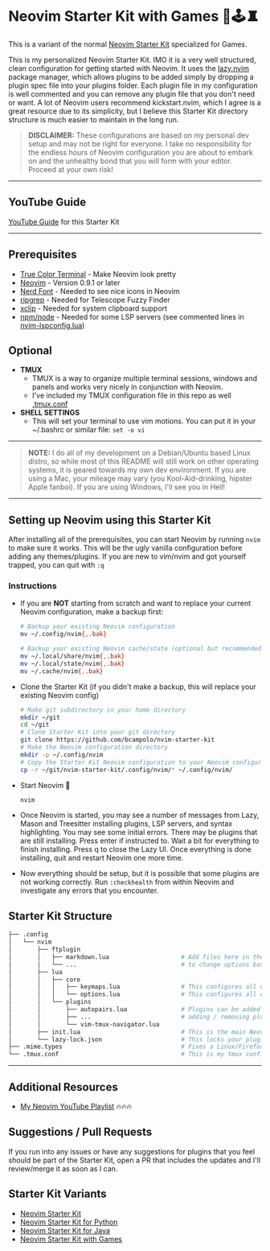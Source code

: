 # Neovim Starter Kit with Games 🎲🕹♜ #

This is a variant of the normal [Neovim Starter Kit](https://github.com/bcampolo/nvim-starter-kit) specialized for Games.

This is my personalized Neovim Starter Kit.  IMO it is a very well structured, clean configuration for getting started with Neovim.  It uses the [lazy.nvim](https://github.com/folke/lazy.nvim) package manager, which allows plugins to be added simply by dropping a plugin spec file into your plugins folder.  Each plugin file in my configuration is well commented and you can remove any plugin file that you don't need or want.  A lot of Neovim users recommend kickstart.nvim, which I agree is a great resource due to its simplicity, but I believe this Starter Kit directory structure is much easier to maintain in the long run.

> **DISCLAIMER:** 
> These configurations are based on my personal dev setup and may not be right for everyone.
> I take no responsibility for the endless hours of Neovim configuration you are about to embark on and the unhealthy bond that you will form with your editor.
> Proceed at your own risk!

********************************************************************************

## YouTube Guide ##
[YouTube Guide](https://www.youtube.com/watch?v=33NLeHvFKxU) for this Starter Kit

********************************************************************************

## Prerequisites ##
- [True Color Terminal](https://gist.github.com/kurahaupo/6ce0eaefe5e730841f03cb82b061daa2#now-supporting-true-color) - Make Neovim look pretty
- [Neovim](https://neovim.io/) - Version 0.9.1 or later
- [Nerd Font](https://www.nerdfonts.com/) - Needed to see nice icons in Neovim
- [ripgrep](https://github.com/BurntSushi/ripgrep) - Needed for Telescope Fuzzy Finder
- [xclip](https://linuxconfig.org/how-to-use-xclip-on-linux) - Needed for system clipboard support
- [npm/node](https://docs.npmjs.com/downloading-and-installing-node-js-and-npm) - Needed for some LSP servers (see commented lines in [nvim-lspconfig.lua](.config/nvim/lua/plugins/nvim-lspconfig.lua))

## Optional ##
- **TMUX**
    - TMUX is a way to organize multiple terminal sessions, windows and panels and works very nicely in conjunction with Neovim.
    - I've included my TMUX configuration file in this repo as well [.tmux.conf](.tmux.conf)
- **SHELL SETTINGS**
    - This will set your terminal to use vim motions.  You can put it in your ~/.bashrc or similar file:
        `set -o vi`

********************************************************************************

> **NOTE:** 
> I do all of my development on a Debian/Ubuntu based Linux distro, so while most of this README will still work on other operating systems, it is geared towards my own dev environment.
> If you are using a Mac, your mileage may vary (you Kool-Aid-drinking, hipster Apple fanboi).
> If you are using Windows, I'll see you in Hell!

********************************************************************************

## Setting up Neovim using this Starter Kit ##

After installing all of the prerequisites, you can start Neovim by running `nvim` to make sure it works.  This will be the ugly vanilla configuration before adding any themes/plugins.  If you are new to vim/nvim and got yourself trapped, you can quit with `:q`

### Instructions
- If you are **NOT** starting from scratch and want to replace your current Neovim configuration, make a backup first:

    ```sh
    # Backup your existing Neovim configuration
    mv ~/.config/nvim{,.bak}

    # Backup your existing Neovim cache/state (optional but recommended)
    mv ~/.local/share/nvim{,.bak}
    mv ~/.local/state/nvim{,.bak}
    mv ~/.cache/nvim{,.bak}
    ```

- Clone the Starter Kit (if you didn't make a backup, this will replace your existing Neovim config)

    ```sh
    # Make git subdirectory in your home directory
    mkdir ~/git
    cd ~/git
    # Clone Starter Kit into your git directory
    git clone https://github.com/bcampolo/nvim-starter-kit
    # Make the Neovim configuration directory
    mkdir -p ~/.config/nvim
    # Copy the Starter Kit Neovim configuration to your Neovim configuration
    cp -r ~/git/nvim-starter-kit/.config/nvim/* ~/.config/nvim/
    ```

- Start Neovim 🚀

    ```sh
    nvim
    ```

- Once Neovim is started, you may see a number of messages from Lazy, Mason and Treesitter installing plugins, LSP servers, and syntax highlighting.  You may see some initial errors.  There may be plugins that are still installing.  Press enter if instructed to.  Wait a bit for everything to finish installing.  Press q to close the Lazy UI.  Once everything is done installing, quit and restart Neovim one more time.

- Now everything should be setup, but it is possible that some plugins are not working correctly.  Run `:checkhealth` from within Neovim and investigate any errors that you encounter.

## Starter Kit Structure ##
```sh
├── .config
│   └── nvim
│       ├── ftplugin                                
│       │   ├── markdown.lua                    # Add files here in the form filetype.lua
│       │   └── ...                             # to change options based on file type (not extension)
│       ├── lua
│       │   ├── core
│       │   │   ├── keymaps.lua                 # This configures all of your key bindings
│       │   │   └── options.lua                 # This configures all of your global Neovim options
│       │   └── plugins
│       │       ├── autopairs.lua               # Plugins can be added / removed from Neovim by
│       │       ├── ...                         # adding / removing plugin files to this directory
│       │       └── vim-tmux-navigator.lua
│       ├── init.lua                            # This is the main Neovim configuration file
│       └── lazy-lock.json                      # This locks your plugins to specific versions/commits
├── .mime.types                                 # Fixes a Linux/Firefox issue to view local markdown (optional)
└── .tmux.conf                                  # This is my tmux configuration (optional)
```
********************************************************************************

## Additional Resources ##
- [My Neovim YouTube Playlist](https://youtube.com/playlist?list=PLD3V7KEd2M-tUghtES9iyl_ERa7sc1-HF&si=sLuFUeU_IjGr0S2I) 🔥🔥🔥

## Suggestions / Pull Requests ##
If you run into any issues or have any suggestions for plugins that you feel should be part of the Starter Kit, open a PR that includes the updates and I'll review/merge it as soon as I can.

## Starter Kit Variants ##
- [Neovim Starter Kit](https://github.com/bcampolo/nvim-starter-kit)
- [Neovim Starter Kit for Python](https://github.com/bcampolo/nvim-starter-kit/blob/python/README.md#neovim-starter-kit-for-python-)
- [Neovim Starter Kit for Java](https://github.com/bcampolo/nvim-starter-kit/blob/java/README.md#neovim-starter-kit-for-java-)
- [Neovim Starter Kit with Games](https://github.com/bcampolo/nvim-starter-kit/blob/games/README.md#neovim-starter-kit-with-games-)

